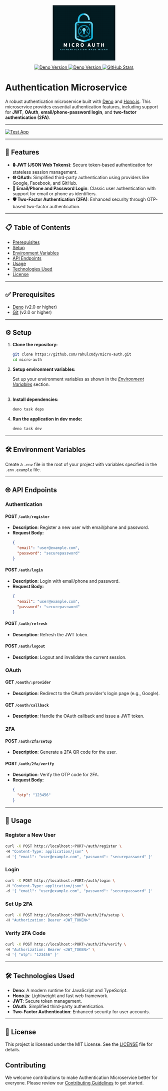 <div align="center">
  <img src="media/logo.png" alt="Authentication Microservice Logo" style="padding:10px" width="200">
  <br>
  <a href="https://github.com/rahulc0dy/micro-auth/releases">
    <img src="https://img.shields.io/badge/1.0.0-teal?label=version" alt="Deno Version">
  </a>
  <a href="https://github.com/rahulc0dy/micro-auth/issues">
    <img src="https://img.shields.io/github/issues/rahulc0dy/micro-auth" alt="Deno Version">
  </a>
  <a href="https://github.com/rahulc0dy/micro-auth">
    <img src="https://img.shields.io/github/stars/rahulc0dy/micro-auth" alt="GitHub Stars">
  </a>
</div>

# Authentication Microservice

A robust authentication microservice built with [Deno](https://deno.land/) and [Hono.js](https://hono.dev/). This microservice provides essential authentication features, including support for **JWT**, **OAuth**, **email/phone-password login**, and **two-factor authentication (2FA)**.

---

[![Test App](https://github.com/rahulc0dy/micro-auth/actions/workflows/run-tests.yml/badge.svg)](https://github.com/rahulc0dy/micro-auth/actions/workflows/run-tests.yml)


---

## 🚀 Features

- **🔒 JWT (JSON Web Tokens)**: Secure token-based authentication for stateless session management.
- **🌐 OAuth**: Simplified third-party authentication using providers like Google, Facebook, and GitHub.
- **📧 Email/Phone and Password Login**: Classic user authentication with support for email or phone as identifiers.
- **🛡️ Two-Factor Authentication (2FA)**: Enhanced security through OTP-based two-factor authentication.

---

## 📋 Table of Contents

- [Prerequisites](#-prerequisites)
- [Setup](#-setup)
- [Environment Variables](#-environment-variables)
- [API Endpoints](#-api-endpoints)
- [Usage](#-usage)
- [Technologies Used](#-technologies-used)
- [License](#-license)

---

## ✅ Prerequisites

- [Deno](https://deno.land/) (v2.0 or higher)
- [Git](https://git-scm.com/) (v2.0 or higher)

---

## ⚙️ Setup

1. **Clone the repository:**
   ```bash
   git clone https://github.com/rahulc0dy/micro-auth.git
   cd micro-auth
   ```
   
2. **Setup environment variables:**
   
    Set up your environment variables as shown in the [_Environment Variables_](#️-environment-variables) section.<br><br>

3. **Install dependencies:**
   ```bash
   deno task deps
   ```

4. **Run the application in dev mode:**
   ```bash
   deno task dev
   ```

---

## 🛠️ Environment Variables

Create a `.env` file in the root of your project with variables specified in the `.env.example` file.

---

## 🌐 API Endpoints

### Authentication

#### **POST** `/auth/register`
- **Description**: Register a new user with email/phone and password.
- **Request Body:**
  ```json
  {
    "email": "user@example.com",
    "password": "securepassword"
  }
  ```

#### **POST** `/auth/login`
- **Description**: Login with email/phone and password.
- **Request Body:**
  ```json
  {
    "email": "user@example.com",
    "password": "securepassword"
  }
  ```

#### **POST** `/auth/refresh`
- **Description**: Refresh the JWT token.

#### **POST** `/auth/logout`
- **Description**: Logout and invalidate the current session.

### OAuth

#### **GET** `/oauth/:provider`
- **Description**: Redirect to the OAuth provider's login page (e.g., Google).

#### **GET** `/oauth/callback`
- **Description**: Handle the OAuth callback and issue a JWT token.

### 2FA

#### **POST** `/auth/2fa/setup`
- **Description**: Generate a 2FA QR code for the user.

#### **POST** `/auth/2fa/verify`
- **Description**: Verify the OTP code for 2FA.
- **Request Body:**
  ```json
  {
    "otp": "123456"
  }
  ```

---

## 📌 Usage

### Register a New User
```bash
curl -X POST http://localhost:<PORT>/auth/register \
-H "Content-Type: application/json" \
-d '{ "email": "user@example.com", "password": "securepassword" }'
```

### Login
```bash
curl -X POST http://localhost:<PORT>/auth/login \
-H "Content-Type: application/json" \
-d '{ "email": "user@example.com", "password": "securepassword" }'
```

### Set Up 2FA
```bash
curl -X POST http://localhost:<PORT>/auth/2fa/setup \
-H "Authorization: Bearer <JWT_TOKEN>"
```

### Verify 2FA Code
```bash
curl -X POST http://localhost:<PORT>/auth/2fa/verify \
-H "Authorization: Bearer <JWT_TOKEN>" \
-d '{ "otp": "123456" }'
```

---

## 🛠️ Technologies Used

- **Deno**: A modern runtime for JavaScript and TypeScript.
- **Hono.js**: Lightweight and fast web framework.
- **JWT**: Secure token management.
- **OAuth**: Simplified third-party authentication.
- **Two-Factor Authentication**: Enhanced security for user accounts.

---

## 📜 License

This project is licensed under the MIT License. See the [LICENSE](LICENSE) file for details.

## Contributing

We welcome contributions to make Authentication Microservice better for everyone.
Please review our [Contributing Guidelines](https://github.com/rahulc0dy/micro-auth/blob/master/docs/CONTRIBUTING.md) to get started.
